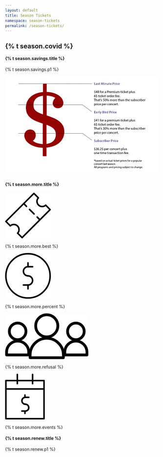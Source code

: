 ```yaml
---
layout: default
title: Season Tickets
namespace: season-tickets
permalink: /season-tickets/
---
```


<div class="content main season-tickets container-fluid">
            <div class="row seating-renewal">
            <div class="col col-padding">
                <h2>{% t season.covid %}</h2>
            </div>
    <!-- <a href="https://meridianshenkman.evenue.net/cgi-bin/ncommerce3/SEGetPackageInfo?packageCode=GS%3ACP%3A%3A19OPO%3A&linkID=centrepointe&shopperContext=&caller=&appCode=" target="_blank"><img src="/assets/img/season-tickets/seasonBanner.png" width="100%" /></a>
    <div class="row season-intro">
        <div class="col col-padding">
            <a href="https://meridianshenkman.evenue.net/cgi-bin/ncommerce3/SEGetPackageInfo?packageCode=GS%3ACP%3A%3A19OPO%3A&linkID=centrepointe&shopperContext=&caller=&appCode=" target="_blank">
            <h4 style="padding: 10px;" class="concert-title">{% t season.title %}</h4></a>
            <h6>{% t season.subtitle %}</h6>
            <p>{% t season.p1 %}</p>
            <p><u><b>{% t season.p2 %} </b></u></p>
        </div>
        </div> -->
        <!-- <div class="row season-intro">
        <div class="col-md-8 fun-col">
            <h3>{% t season.p3 %} </h3>
        </div>
        <div class="col-md" id="ticket-button">
            <a  href="https://meridianshenkman.evenue.net/cgi-bin/ncommerce3/SEGetPackageInfo?packageCode=GS%3ACP%3A%3A19OPO%3A&linkID=centrepointe&shopperContext=&caller=&appCode=" class="btn btn-outline-maroon btn-block">{% t season.get %}</a>
        </div>
        </div> -->
        <div class="row">
            <div class="savings col-lg-7 center col-padding">
                <h4>{% t season.savings.title %}</h4>
                <p>{% t season.savings.p1 %}</p>
                <img class="img-responsive" src="/assets/img/season-tickets/savings.png" alt="Season Savings">
            </div>
            <div class="col-lg-5 season-banner">
                <h4>{% t season.more.title %}</h4>
                <div class="row">
                <div class="col-md season-graphic text-center">
                    <img src="/assets/img/season-tickets/ticket.png">
                    <p>{% t season.more.best %}</p>
                </div>
                <div class="col-md season-graphic">
                    <img src="/assets/img/season-tickets/money.png">
                    <p>{% t season.more.percent %}</p>
                </div>
                </div>
                <div class="row">
                <div class="col-md season-graphic">
                    <img src="/assets/img/season-tickets/people.png">
                    <p id="people-paragraph">{% t season.more.refusal %}</p>
                </div>
                <div class="col-md season-graphic">
                    <img src="/assets/img/season-tickets/calendar.png">
                    <p>{% t season.more.events %}</p>
                </div>
                </div>
            </div>
            </div>
            <!-- <div class="row seating">
            <div class="col col-padding">
                <h4>{% t season.map %}</h4>
                <div class="row">
                <div class="col-md">
                    <img class="img-responsive" src="/assets/img/season-tickets/seating-chart.png" alt="Seating Chart">
                </div>
                <div class="col-md">
                    <img id="seating-prices" class="img-responsive" src="/assets/img/season-tickets/seating-prices.png" alt="Seating Prices">
                    <p><br>{% t season.hst %}</p>
                </div>
                </div>
            </div> 
            </div>-->
            <div class="row seating-renewal">
            <div class="col col-padding">
                <h4>{% t season.renew.title %}</h4>
                <p>{% t season.renew.p1 %}</p>
            </div>
        </div>
</div>
